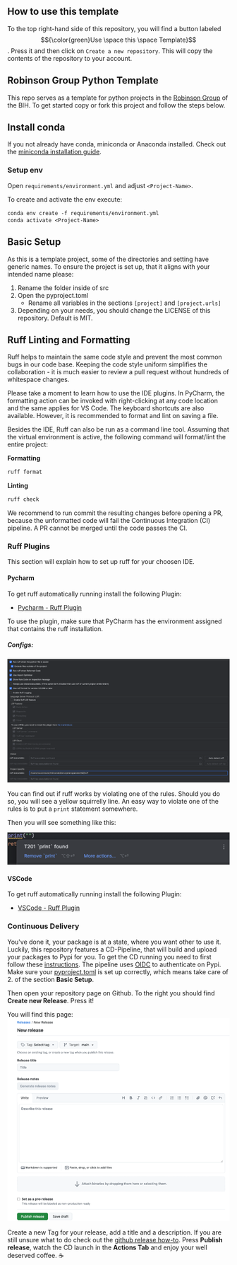 ## How to use this template
To the top right-hand side of this repository, you will find a button labeled $${\color{green}Use \space this \space Template}$$. Press it and then click on ``Create a new repository``. This will copy the contents of the repository to your account.
## Robinson Group Python Template
This repo serves as a template for python projects in the [Robinson Group](https://robinsongroup.github.io/) of the BIH.
To get started copy or fork this project and follow the steps below.
## Install conda
If you not already have conda, miniconda or Anaconda installed. Check out the [miniconda installation guide](https://www.anaconda.com/docs/getting-started/miniconda/install#quickstart-install-instructions).

### Setup env
Open `requirements/environment.yml` and adjust `<Project-Name>`.

To create and activate the env execute:

```
conda env create -f requirements/environment.yml
conda activate <Project-Name>
```

## Basic Setup
As this is a template project, some of the directories and setting have generic names. To ensure the project is set up, that it aligns with your intended name please:

1. Rename the folder inside of src
2. Open the pyproject.toml
   - Rename all variables in the sections ``[project]`` and ``[project.urls]``
3. Depending on your needs, you should change the LICENSE of this repository. Default is MIT.

## Ruff Linting and Formatting
Ruff helps to maintain the same code style and prevent the most common bugs in our code base. Keeping the code style uniform simplifies the collaboration - it is much easier to review a pull request without hundreds of whitespace changes.

Please take a moment to learn how to use the IDE plugins. In PyCharm, the formatting action can be invoked with right-clicking at any code location and the same applies for VS Code. The keyboard shortcuts are also available. However, it is recommended to format and lint on saving a file.

Besides the IDE, Ruff can also be run as a command line tool. Assuming that the virtual environment is active, the following command will format/lint the entire project:

**Formatting**
```bash
ruff format
```
**Linting**
```bash
ruff check
```
We recommend to run commit the resulting changes before opening a PR, because the unformatted code will fail the Continuous Integration (CI) pipeline. A PR cannot be merged until the code passes the CI.

### Ruff Plugins
This section will explain how to set up ruff for your choosen IDE.
#### Pycharm
To get ruff automatically running install the following Plugin:
- [Pycharm - Ruff Plugin](https://plugins.jetbrains.com/plugin/20574-ruff)

To use the plugin, make sure that PyCharm has the environment assigned that contains the ruff installation.

##### **Configs:**

![img.png](readme_images/ruff_config.png)

You can find out if ruff works by violating one of the rules. Should you do so, you will see a yellow squirrelly line. An easy way to violate one of the rules is to put a 
``print`` statement somewhere.

Then you will see something like this:

![img.png](readme_images/ruff_violation.png)

#### VSCode
To get ruff automatically running install the following Plugin:
- [VSCode - Ruff Plugin](https://marketplace.visualstudio.com/items?itemName=charliermarsh.ruff)

### Continuous Delivery
You've done it, your package is at a state, where you want other to use it. Luckily, this repository features a CD-Pipeline,
that will build and upload your packages to Pypi for you. To get the CD running you need to first follow these [instructions](https://docs.pypi.org/trusted-publishers/adding-a-publisher/). The pipeline uses [OIDC](https://openid.net/developers/how-connect-works/) to authenticate on Pypi. Make sure your [pyproject.toml](pyproject.toml) is set up correctly, which means take care of 2. of the section **Basic Setup**.

Then open your repository page on Github. To the right you should find **Create new Release**. Press it!

You will find this page:
![img.png](readme_images/release_page.png)

Create a new Tag for your release, add a title and a description. If you are still unsure what to do check out the [github release how-to](https://docs.github.com/en/repositories/releasing-projects-on-github/managing-releases-in-a-repository#creating-a-release). Press **Publish release**, watch the CD launch in the **Actions Tab** and enjoy your well deserved coffee. ☕
